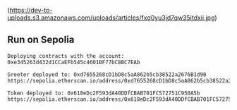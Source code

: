 (https://dev-to-uploads.s3.amazonaws.com/uploads/articles/fxq0yu3jd7qw35itdxii.jpg)

## Run on Sepolia

```
Deploying contracts with the account: 0xe345263d432d1CCaEFb545c4601BF77bC8BC7EAb

Greeter deployed to: 0xd7655268cD1bD8c5aA862b5cb38522a2676B1d90 
https://sepolia.etherscan.io/address/0xd7655268cD1bD8c5aA862b5cb38522a2676B1d90

Token deployed to: 0x618eDc2F593dA40DDfCBAB701FC572751C950A5b
https://sepolia.etherscan.io/address/0x618eDc2F593dA40DDfCBAB701FC572751C950A5b
```
